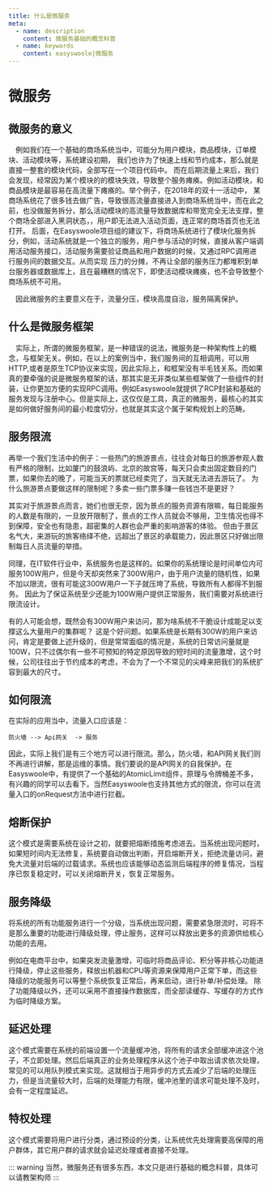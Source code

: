 ```yaml
---
title: 什么是微服务
meta:
  - name: description
    content: 微服务基础的概念科普
  - name: keywords
    content: easyswoole|微服务
---
```

# 微服务

## 微服务的意义

&ensp;&ensp;例如我们在一个基础的商场系统当中，可能分为用户模块，商品模块，订单模块、活动模块等，系统建设初期，
我们也许为了快速上线和节约成本，那么就是直接一整套的模块代码，全部写在一个项目代码中。
而在后期流量上来后，我们会发现，经常因为某个模块的的模块失效，导致整个服务瘫痪。例如活动模块，和商品模块是最容易在高流量下瘫痪的。举个例子，在2018年的双十一活动中，
某商场系统花了很多钱去做广告，导致很高流量直接进入到商场系统当中，而在此之前，也没做服务拆分，那么活动模块的高流量导致数据库和带宽完全无法支撑，整个商场全部进入黑洞状态，，用户即无法进入活动页面，连正常的商场首页也无法打开。
后面，在Easyswoole项目组的建议下，将商场系统进行了模块化服务拆分，例如，活动系统就是一个独立的服务，用户参与活动的时候，直接从客户端调用活动服务接口，活动服务需要验证商品和用户数据的时候，又通过RPC调用进行服务间的数据交互。从而实现
压力的分摊，不再让全部的服务压力都堆积到单台服务器或数据库上，且在最糟糕的情况下，即使活动模块瘫痪，也不会导致整个商场系统不可用。
　

&ensp;&ensp;因此微服务的主要意义在于，流量分压，模块高度自治，服务隔离保护。

## 什么是微服务框架
&ensp;&ensp;实际上，所谓的微服务框架，是一种错误的说法，微服务是一种架构性上的概念，与框架无关。例如，在以上的案例当中，我们服务间的互相调用，可以用HTTP,或者是原生TCP协议来实现，因此实际上，和框架没有半毛钱关系。而如果真的要牵强的说是微服务框架的话，那其实是无非类似某些框架做了一些组件的封装，让你更加方便的实现RPC调用。例如Easyswoole就提供了RCP封装和基础的服务发现与注册中心。但是实际上，这仅仅是工具，真正的微服务，最核心的其实是如何做好服务间的最小粒度切分，也就是其实这个属于架构规划上的范畴。

## 服务限流
再举一个我们生活中的例子：一些热门的旅游景点，往往会对每日的旅游参观人数有严格的限制，比如厦门的鼓浪屿、北京的故宫等，每天只会卖出固定数目的门票，如果你去的晚了，可能当天的票就已经卖完了，当天就无法进去游玩了。
为什么旅游景点要做这样的限制呢？多卖一些门票多赚一些钱岂不是更好？

其实对于旅游景点而言，她们也很无奈，因为景点的服务资源有限嘛，每日能服务的人数是有限的，一旦放开限制了，景点的工作人员就会不够用，卫生情况也得不到保障，安全也有隐患，超密集的人群也会严重的影响游客的体验。
但由于景区名气大，来游玩的旅客络绎不绝，远超出了景区的承载能力，因此景区只好做出限制每日人员流量的举措。

同理，在IT软件行业中，系统服务也是这样的。如果你的系统理论是时间单位内可服务100W用户，但是今天却突然来了300W用户，由于用户流量的随机性，如果不加以限流，很有可能这300W用户一下子就压垮了系统，导致所有人都得不到服务。
因此为了保证系统至少还能为100W用户提供正常服务，我们需要对系统进行限流设计。

有的人可能会想，既然会有300W用户来访问，那为啥系统不干脆设计成能足以支撑这么大量用户的集群呢？
这是个好问题。如果系统是长期有300W的用户来访问，肯定是要做上述升级的，但是常常面临的情况是，系统的日常访问量就是100W，只不过偶尔有一些不可预知的特定原因导致的短时间的流量激增，这个时候，公司往往出于节约成本的考虑，不会为了一个不常见的尖峰来把我们的系统扩容到最大的尺寸。

## 如何限流

在实际的应用当中，流量入口应该是：
```
防火墙 --> Api网关  -> 服务
```
因此，实际上我们是有三个地方可以进行限流。那么，防火墙，和API网关我们则不再进行讲解，那是运维的事情。我们要说的是API网关的自我保护。在Easyswoole中，有提供了一个基础的AtomicLimit组件，原理与令牌桶差不多，有兴趣的同学可以去看下。当然Easyswoole也支持其他方式的限流，你可以在流量入口的onRequest方法中进行拦截。

## 熔断保护

这个模式是需要系统在设计之初，就要把熔断措施考虑进去。当系统出现问题时，如果短时间内无法修复，系统要自动做出判断，开启熔断开关，拒绝流量访问，避免大流量对后端的过载请求。系统也应该能够动态监测后端程序的修复情况，当程序已恢复稳定时，可以关闭熔断开关，恢复正常服务。

## 服务降级

将系统的所有功能服务进行一个分级，当系统出现问题，需要紧急限流时，可将不是那么重要的功能进行降级处理，停止服务，这样可以释放出更多的资源供给核心功能的去用。

例如在电商平台中，如果突发流量激增，可临时将商品评论、积分等非核心功能进行降级，停止这些服务，释放出机器和CPU等资源来保障用户正常下单，而这些降级的功能服务可以等整个系统恢复正常后，再来启动，进行补单/补偿处理。
除了功能降级以外，还可以采用不直接操作数据库，而全部读缓存、写缓存的方式作为临时降级方案。


## 延迟处理

这个模式需要在系统的前端设置一个流量缓冲池，将所有的请求全部缓冲进这个池子，不立即处理。然后后端真正的业务处理程序从这个池子中取出请求依次处理，常见的可以用队列模式来实现。这就相当于用异步的方式去减少了后端的处理压力，但是当流量较大时，后端的处理能力有限，缓冲池里的请求可能处理不及时，会有一定程度延迟。

## 特权处理

这个模式需要将用户进行分类，通过预设的分类，让系统优先处理需要高保障的用户群体，其它用户群的请求就会延迟处理或者直接不处理。


::: warning 
当然，微服务还有很多东西，本文只是进行基础的概念科普，具体可以请教架构师
:::
